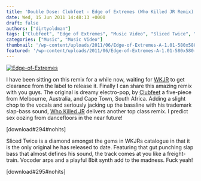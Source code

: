 ```yaml
---
title: 'Double Dose: Clubfeet - Edge of Extremes (Who Killed JR Remix) & Who Killed JR - Sliced Twice'
date: Wed, 15 Jun 2011 14:48:13 +0000
draft: false
authors: ["dirtyoldman"]
tags: ["Clubfeet", "Edge of Extremes", "Music Video", "Sliced Twice", "Who Killed JR", "Who Killed JR Remix"]
categories: ["Music", "Music Video"]
thumbnail: '/wp-content/uploads/2011/06/Edge-of-Extremes-A-1.01-580x580-150x150.jpg'
featured: '/wp-content/uploads/2011/06/Edge-of-Extremes-A-1.01-580x580-304x190.jpg'
---
```


[![](/wp-content/uploads/2011/06/Edge-of-Extremes-A-1.01-580x580-e1308140835177.jpg "Edge-of-Extremes")](/2011/06/15/double-dose-clubfeet-edge-of-extremes-who-killed-jr-remix-who-killed-jr-sliced-twice/edge-of-extremes-a-1-01-580x580/)

I have been sitting on this remix for a while now, waiting for [WKJR](http://soundcloud.com/who-killed-jr) to get clearance from the label to release it. Finally I can share this amazing remix with you guys. The original is dreamy electro-pop, by [Clubfeet](http://www.facebook.com/HelloClubfeet) a five-piece from Melbourne, Australia, and Cape Town, South Africa. Adding a slight chop to the vocals and seriously jacking up the bassline with his trademark slap-bass sound, [Who Killed JR](http://www.facebook.com/pages/Who-Killed-JR/140418519308677) delivers another top class remix. I predict sex oozing from dancefloors in the near future!

\[download#294#nohits\]

Sliced Twice is a diamond amongst the gems in WKJRs catalogue in that it is the only original he has released to date. Featuring that gut punching slap bass that almost defines his sound, the track comes at you like a freight-train. Vocoder arps and a playful 8bit synth add to the madness. Fuck yeah!

\[download#295#nohits\]

